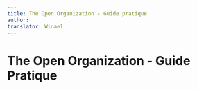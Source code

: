 ```yaml
---
title: The Open Organization - Guide pratique
author:
translator: Winael
---
```


# The Open Organization - Guide Pratique

